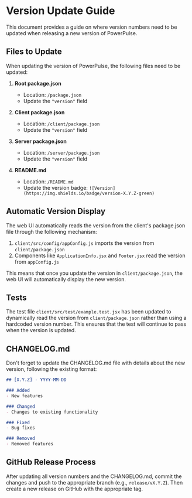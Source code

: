 # Version Update Guide

This document provides a guide on where version numbers need to be updated when releasing a new version of PowerPulse.

## Files to Update

When updating the version of PowerPulse, the following files need to be updated:

1. **Root package.json**
   - Location: `/package.json`
   - Update the `"version"` field

2. **Client package.json**
   - Location: `/client/package.json`
   - Update the `"version"` field

3. **Server package.json**
   - Location: `/server/package.json`
   - Update the `"version"` field

4. **README.md**
   - Location: `/README.md`
   - Update the version badge: `![Version](https://img.shields.io/badge/version-X.Y.Z-green)`

## Automatic Version Display

The web UI automatically reads the version from the client's package.json file through the following mechanism:

1. `client/src/config/appConfig.js` imports the version from `client/package.json`
2. Components like `ApplicationInfo.jsx` and `Footer.jsx` read the version from `appConfig.js`

This means that once you update the version in `client/package.json`, the web UI will automatically display the new version.

## Tests

The test file `client/src/test/example.test.jsx` has been updated to dynamically read the version from `client/package.json` rather than using a hardcoded version number. This ensures that the test will continue to pass when the version is updated.

## CHANGELOG.md

Don't forget to update the CHANGELOG.md file with details about the new version, following the existing format:

```markdown
## [X.Y.Z] - YYYY-MM-DD

### Added
- New features

### Changed
- Changes to existing functionality

### Fixed
- Bug fixes

### Removed
- Removed features
```

## GitHub Release Process

After updating all version numbers and the CHANGELOG.md, commit the changes and push to the appropriate branch (e.g., `release/vX.Y.Z`). Then create a new release on GitHub with the appropriate tag.
